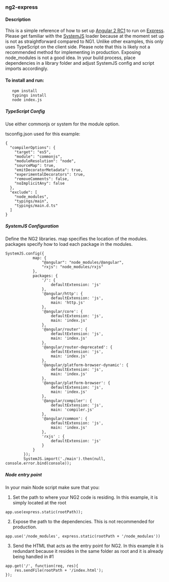 ### ng2-express
#### Description
This is a simple reference of how to set up [Angular 2 RC1](http://angular.io) to run on [Express](http://expressjs.com). Please get familiar with the [SystemJS](https://github.com/systemjs/systemjs) loader 
because at the moment set up is not as straightforward compared to NG1.  Unlike other examples, this only uses TypeScript on the client side.  Please note that this is likely not a recommended method for implementing in production.
Exposing node_modules is not a good idea.  In your build process, place dependencies in a library folder and adjust SystemJS config and script imports accordingly.  
   
#### To install and run:
````
   npm install
   typings install
   node index.js
````

##### TypeScript Config
Use either commonjs or system for the module option.

tsconfig.json used for this example:
````
{
  "compilerOptions": {
    "target": "es5",
    "module": "commonjs",    
    "moduleResolution": "node",
    "sourceMap": true,
    "emitDecoratorMetadata": true,
    "experimentalDecorators": true,
    "removeComments": false,
    "noImplicitAny": false
  },
  "exclude": [
    "node_modules",
    "typings/main",
    "typings/main.d.ts"
  ]
}
````

##### SystemJS Configuration
Define the NG2 libraries.  map specifies the location of the modules.  packages specify how to load each package in the modules.

````
SystemJS.config({
            map: {
                "@angular": "node_modules/@angular",
                "rxjs": "node_modules/rxjs"
            },
            packages: {
                '/': {                    
                    defaultExtension: 'js'
                },
                '@angular/http': {                    
                    defaultExtension: 'js',
                    main: 'http.js'
                },
                '@angular/core': {                    
                    defaultExtension: 'js',
                    main: 'index.js'
                },
                '@angular/router': {                 
                    defaultExtension: 'js',
                    main: 'index.js'
                },
                '@angular/router-deprecated': {                    
                    defaultExtension: 'js',
                    main: 'index.js'
                },
                '@angular/platform-browser-dynamic': {                 
                    defaultExtension: 'js',
                    main: 'index.js'
                },
                '@angular/platform-browser': {                    
                    defaultExtension: 'js',
                    main: 'index.js'
                },
                '@angular/compiler': {                    
                    defaultExtension: 'js',
                    main: 'compiler.js'
                },
                '@angular/common': {                    
                    defaultExtension: 'js',
                    main: 'index.js'
                },
                'rxjs' : {
                    defaultExtension: 'js'
                }
            }
        });
        SystemJS.import('./main').then(null, console.error.bind(console));
````        

#####  Node entry point
In your main Node script make sure that you:

1.  Set the path to where your NG2 code is residing. In this example, it is simply located at the root
````
app.use(express.static(rootPath));
````
2.  Expose the path to the dependencies.  This is not recommended for production.
````
app.use('/node_modules', express.static(rootPath + '/node_modules'))
````
3.  Send the HTML that acts as the entry point for NG2. In this example it is redundant because it resides in the same folder as root
and it is already being handled in #1
````
app.get('/', function(req, res){
    res.sendFile(rootPath + '/index.html');
});
````